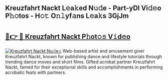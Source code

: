 ## Kreuzfahrt Nackt L𝚎a𝚔ed N𝚞𝚍e - Part-yDI Vi𝚍𝚎o P𝚑𝚘tos - H𝚘𝚝 O𝚗𝚕yf𝚊ns L𝚎a𝚔s 3GjJm

# <h2><a href="http://kfedta3.oniu.top/?m=Kreuzfahrt+Nackt">🔗👉 🔴 Kreuzfahrt Nackt P𝚑ot𝚘𝚜 V𝚒d𝚎o</a></h2>

[![Kreuzfahrt Nackt Nu𝚍e𝚜](https://i.imgur.com/0qMVB7G.gif)](http://kfedta3.oniu.top/?m=Kreuzfahrt+Nackt)
Web-based artist and amusement giver Kreuzfahrt Nackt, known for publishing dance and lifestyle tutorials through trending dance moves and short films. Gifted acrobat partner Kreuzfahrt Nackt, famed for their exceptional skills and accomplishments in performing acrobatic feats with partners.  
